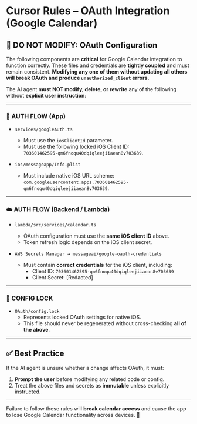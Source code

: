 # Cursor Rules – OAuth Integration (Google Calendar)

## 🚫 DO NOT MODIFY: OAuth Configuration

The following components are **critical** for Google Calendar integration to function correctly. These files and credentials are **tightly coupled** and must remain consistent. **Modifying any one of them without updating all others will break OAuth and produce `unauthorized_client` errors.**

The AI agent **must NOT modify, delete, or rewrite** any of the following without **explicit user instruction**:

---

### 🔐 AUTH FLOW (App)

- `services/googleAuth.ts`

  - Must use the `iosClientId` parameter.
  - Must use the following locked iOS Client ID:  
    `703601462595-qm6fnoqu40dqiqleejiiaean8v703639`.

- `ios/messageapp/Info.plist`
  - Must include native iOS URL scheme:  
    `com.googleusercontent.apps.703601462595-qm6fnoqu40dqiqleejiiaean8v703639`.

---

### ☁️ AUTH FLOW (Backend / Lambda)

- `lambda/src/services/calendar.ts`

  - OAuth configuration must use the **same iOS client ID** above.
  - Token refresh logic depends on the iOS client secret.

- `AWS Secrets Manager → messageai/google-oauth-credentials`
  - Must contain **correct credentials** for the iOS client, including:
    - Client ID: `703601462595-qm6fnoqu40dqiqleejiiaean8v703639`
    - Client Secret: [Redacted]

---

### 📁 CONFIG LOCK

- `OAuth/config.lock`
  - Represents locked OAuth settings for native iOS.
  - This file should never be regenerated without cross-checking **all of the above**.

---

## ✅ Best Practice

If the AI agent is unsure whether a change affects OAuth, it must:

1. **Prompt the user** before modifying any related code or config.
2. Treat the above files and secrets as **immutable** unless explicitly instructed.

---

Failure to follow these rules will **break calendar access** and cause the app to lose Google Calendar functionality across devices. 🛑
